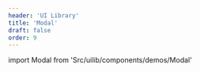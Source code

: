 ```yaml
---
header: 'UI Library'
title: 'Modal'
draft: false
order: 9
---
```


<!--
  ATTENTION: This file is auto generated by using "makeDemosFactory".
  Do not change the content!
-->

import Modal from 'Src/uilib/components/demos/Modal'

<Modal />
